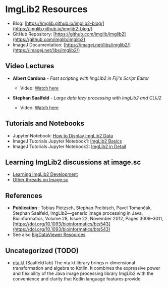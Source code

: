 # ImgLib2 Resources

- Blog: [https://imglib.github.io/imglib2-blog/](https://imglib.github.io/imglib2-blog/)
- GitHub Repository: [https://github.com/imglib/imglib2](https://github.com/imglib/imglib2)
- ImageJ Documentation: [https://imagej.net/libs/imglib2/](https://imagej.net/libs/imglib2/)

## Video Lectures

- **Albert Cardona** - *Fast scripting with ImgLib2 in Fiji's Script Editor*
  - Video: [Watch here](https://www.youtube.com/watch?v=vokM-yvBx8M)

- **Stephan Saalfeld** - *Large data lazy processing with ImgLib2 and CLIJ2*
  - Video: [Watch here](https://www.youtube.com/watch?v=kSQI_JnQUfs)

## Tutorials and Notebooks

- Jupyter Notebook: [How to Display ImgLib2 Data](https://imglib.github.io/imglib2-blog/imglib2/jupyter/notebook/2022/09/14/how-to-display-imglib2-data.html)
- ImageJ Tutorials Jupyter Notebook1: [ImgLib2 Basics](https://github.com/imagej/tutorials/blob/master/notebooks/1-Using-ImageJ/3-ImgLib2-Basics.ipynb)
- ImageJ Tutorials Jupyter Notebook2: [ImgLib2 in Detail](https://github.com/imagej/tutorials/blob/master/notebooks/3-Advanced-Topics/2-ImgLib2-in-Detail.ipynb)


## Learning ImgLib2 discussions at image.sc

- [Learning ImgLib2 Development](https://forum.image.sc/t/learning-imglib2-development/24833)
- [Other threads on Image.sc](https://forum.image.sc/search?expanded=true&q=imglib2)

## References 

- **Publication** : Tobias Pietzsch, Stephan Preibisch, Pavel Tomančák, Stephan Saalfeld, ImgLib2—generic image processing in Java, Bioinformatics, Volume 28, Issue 22, November 2012, Pages 3009–3011, [https://doi.org/10.1093/bioinformatics/bts543](https://doi.org/10.1093/bioinformatics/bts543)
- See also [BigDataViewer Resources](link_list_BDV.md)

## Uncategorized (TODO)

- [nta.kt](https://github.com/saalfeldlab/ntakt) (Saalfeld lab) The nta.kt library brings n-dimensional transformation and algebra to Kotlin. It combines the expressive power and flexibility of the Java image processing library ImgLib2 with the convenience and clarity that Kotlin language features provide.




